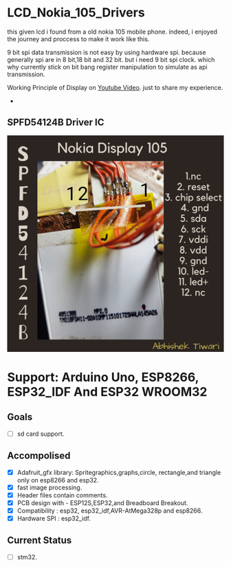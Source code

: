 # **LCD_Nokia_105_Drivers**
this given lcd i found from a old nokia 105 mobile phone. indeed, i enjoyed the journey and proccess to make it work like this.

9 bit spi data transmission is not easy by using hardware spi. because generally spi are in 8 bit,18 bit and 32 bit. but i need 9 bit spi clock. which why currently stick on bit bang register manipulation to simulate as api transmission.

Working Principle of Display on [Youtube Video][Linkyoutube]. just to share my experience.
- [Linkyoutube]: https://youtu.be/kFrF_M9M1sM 

## **SPFD54124B** Driver IC

![plot](./Document/LCD_PInout.png)

# **Support: Arduino Uno, ESP8266, ESP32_IDF And ESP32 WROOM32**
## Goals
-  [ ] sd card support.
## Accompolised
-  [x] Adafruit_gfx library: Spritegraphics,graphs,circle, rectangle,and triangle only on esp8266 and esp32.
-  [x] fast image processing.
-  [x] Header files contain comments.
-  [x] PCB design with - ESP12S,ESP32,and Breadboard Breakout.
-  [x] Compatibility : esp32, esp32_idf,AVR-AtMega328p and esp8266.
-  [x] Hardware SPI : esp32_idf. 

## Current Status
-  [ ] stm32.